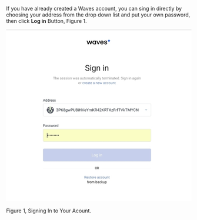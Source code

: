 If you have already created a Waves account, you can sing in directly by choosing your address from the drop down list and put your own password, then click **Log in** Button, Figure 1.

![](/assets/Webp.net-resizeimage-3.jpg)

Figure 1, Signing In to Your Acount.

  


